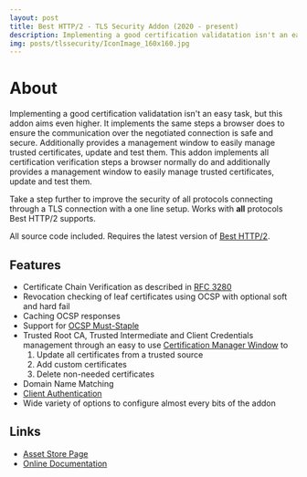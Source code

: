 ```yaml
---
layout: post
title: Best HTTP/2 - TLS Security Addon (2020 - present)
description: Implementing a good certification validatation isn't an easy task, but this addon aims even higher. It implements the same steps a browser does to ensure the communication over the negotiated connection is safe and secure. Additionally provides a management window to easily manage trusted certificates, update and test them.
img: posts/tlssecurity/IconImage_160x160.jpg
---
```


# About

Implementing a good certification validatation isn't an easy task, but this addon aims even higher. It implements the same steps a browser does to ensure the communication over the negotiated connection is safe and secure. Additionally provides a management window to easily manage trusted certificates, update and test them.
This addon implements all certification verification steps a browser normally do and additionally provides a management window to easily manage trusted certificates, update and test them.

Take a step further to improve the security of all protocols connecting through a TLS connection with a one line setup. Works with **all** protocols Best HTTP/2 supports.

All source code included. Requires the latest version of [Best HTTP/2](https://assetstore.unity.com/packages/tools/network/best-http-2-155981?aid=1101lfX8E).

## Features

- Certificate Chain Verification as described in [RFC 3280](https://tools.ietf.org/html/rfc3280)
- Revocation checking of leaf certificates using OCSP with optional soft and hard fail
- Caching OCSP responses
- Support for [OCSP Must-Staple](https://casecurity.org/2014/06/18/ocsp-must-staple/)
- Trusted Root CA, Trusted Intermediate and Client Credentials management through an easy to use [Certification Manager Window](CertificationManagerWindow.md) to
	1. Update all certificates from a trusted source
	2. Add custom certificates
	3. Delete non-needed certificates
- Domain Name Matching
- [Client Authentication](https://comodosslstore.com/blog/what-is-ssl-tls-client-authentication-how-does-it-work.html)
- Wide variety of options to configure almost every bits of the addon

## Links

- [Asset Store Page](https://assetstore.unity.com/packages/tools/network/best-http-2-tls-security-addon-184441?aid=1101lfX8E)
- [Online Documentation](https://besthttp-documentation.readthedocs.io/en/latest/#8.Addons/TLSSecurity/)